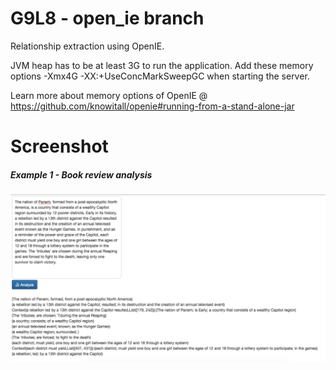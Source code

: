 # G9L8 - open_ie branch

Relationship extraction using OpenIE.

JVM heap has to be at least 3G to run the application. Add these memory options -Xmx4G -XX:+UseConcMarkSweepGC when starting the server.

Learn more about memory options of OpenIE @ https://github.com/knowitall/openie#running-from-a-stand-alone-jar

# Screenshot

##### Example 1 - Book review analysis
![Alt text](https://raw.githubusercontent.com/cnsgcu/CS5560-Lab8/open_ie/screenshot/demo.png "Demo")